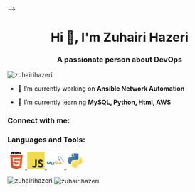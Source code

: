 --><h1 align="center">Hi 👋, I'm Zuhairi Hazeri</h1>

<h3 align="center">A passionate person about DevOps</h3>

<p align="left"> <img src="https://komarev.com/ghpvc/?username=zuhairihazeri&label=Profile%20views&color=0e75b6&style=flat" alt="zuhairihazeri" /> </p>

- 🔭 I’m currently working on **Ansible Network Automation**

- 🌱 I’m currently learning **MySQL, Python, Html, AWS**

<h3 align="left">Connect with me:</h3>

<p align="left">

</p>

<h3 align="left">Languages and Tools:</h3>

<p align="left"> <a href="https://www.w3.org/html/" target="_blank" rel="noreferrer"> <img src="https://raw.githubusercontent.com/devicons/devicon/master/icons/html5/html5-original-wordmark.svg" alt="html5" width="40" height="40"/> </a> <a href="https://developer.mozilla.org/en-US/docs/Web/JavaScript" target="_blank" rel="noreferrer"> <img src="https://raw.githubusercontent.com/devicons/devicon/master/icons/javascript/javascript-original.svg" alt="javascript" width="40" height="40"/> </a> <a href="https://www.mysql.com/" target="_blank" rel="noreferrer"> <img src="https://raw.githubusercontent.com/devicons/devicon/master/icons/mysql/mysql-original-wordmark.svg" alt="mysql" width="40" height="40"/> </a> <a href="https://www.python.org" target="_blank" rel="noreferrer"> <img src="https://raw.githubusercontent.com/devicons/devicon/master/icons/python/python-original.svg" alt="python" width="40" height="40"/> </a> </p>

<p><img align="left" src="https://github-readme-stats.vercel.app/api/top-langs?username=zuhairihazeri&show_icons=true&locale=en&layout=compact" alt="zuhairihazeri" /></p>

<p>&nbsp;<img align="center" src="https://github-readme-stats.vercel.app/api?username=zuhairihazeri&show_icons=true&locale=en" alt="zuhairihazeri" /></p>
